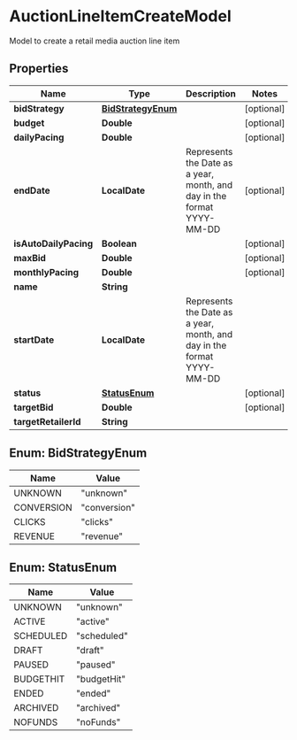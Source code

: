 

# AuctionLineItemCreateModel

Model to create a retail media auction line item

## Properties

| Name | Type | Description | Notes |
|------------ | ------------- | ------------- | -------------|
|**bidStrategy** | [**BidStrategyEnum**](#BidStrategyEnum) |  |  [optional] |
|**budget** | **Double** |  |  [optional] |
|**dailyPacing** | **Double** |  |  [optional] |
|**endDate** | **LocalDate** | Represents the Date as a year, month, and day in the format YYYY-MM-DD |  [optional] |
|**isAutoDailyPacing** | **Boolean** |  |  [optional] |
|**maxBid** | **Double** |  |  [optional] |
|**monthlyPacing** | **Double** |  |  [optional] |
|**name** | **String** |  |  |
|**startDate** | **LocalDate** | Represents the Date as a year, month, and day in the format YYYY-MM-DD |  |
|**status** | [**StatusEnum**](#StatusEnum) |  |  [optional] |
|**targetBid** | **Double** |  |  [optional] |
|**targetRetailerId** | **String** |  |  |



## Enum: BidStrategyEnum

| Name | Value |
|---- | -----|
| UNKNOWN | &quot;unknown&quot; |
| CONVERSION | &quot;conversion&quot; |
| CLICKS | &quot;clicks&quot; |
| REVENUE | &quot;revenue&quot; |



## Enum: StatusEnum

| Name | Value |
|---- | -----|
| UNKNOWN | &quot;unknown&quot; |
| ACTIVE | &quot;active&quot; |
| SCHEDULED | &quot;scheduled&quot; |
| DRAFT | &quot;draft&quot; |
| PAUSED | &quot;paused&quot; |
| BUDGETHIT | &quot;budgetHit&quot; |
| ENDED | &quot;ended&quot; |
| ARCHIVED | &quot;archived&quot; |
| NOFUNDS | &quot;noFunds&quot; |



